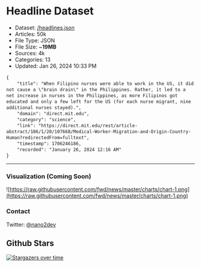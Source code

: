 # Headline Dataset

- Dataset: [/headlines.json](https://raw.githubusercontent.com/fwd/news/master/headlines.json) 
- Articles: 50k
- File Type: JSON
- File Size: ~**19MB**
- Sources: 4k
- Categories: 13
- Updated: Jan 26, 2024 10:33 PM

```
{
    "title": "When Filipino nurses were able to work in the US, it did not cause a \"brain drain\" in the Philippines. Rather, it led to a net increase in nurses in the Philippines, as more Filipinos got educated and only a few left for the US (for each nurse migrant, nine additional nurses stayed).",
    "domain": "direct.mit.edu",
    "category": "science",
    "link": "https://direct.mit.edu/rest/article-abstract/106/1/20/107668/Medical-Worker-Migration-and-Origin-Country-Human?redirectedFrom=fulltext",
    "timestamp": 1706246186,
    "recorded": "January 26, 2024 12:16 AM"
}
```

---

### Visualization (Coming Soon)

![https://raw.githubusercontent.com/fwd/news/master/charts/chart-1.png](https://raw.githubusercontent.com/fwd/news/master/charts/chart-1.png)

### Contact 

Twitter: [@nano2dev](https://twitter.com/nano2dev)

## Github Stars

[![Stargazers over time](https://starchart.cc/fwd/news.svg)](https://starchart.cc/fwd/news)

